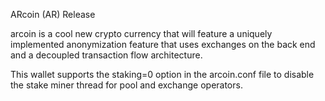 ARcoin (AR) Release

arcoin is a cool new crypto currency that will feature a uniquely implemented anonymization feature that uses exchanges on the back end and a decoupled transaction flow architecture.

This wallet supports the staking=0 option in the arcoin.conf file to disable the stake miner thread for pool and exchange operators.

